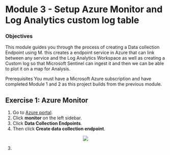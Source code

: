 # Module 3 -  Setup Azure Monitor and Log Analytics custom log table

### Objectives

This module guides you through the process of creating a Data collection Endpoint using M. this creates a endpoint service in Azure that can link between any service and the Log Analytics Workspace as well as creating a Custom log so that Microsoft Sentinel can ingest it and then we can be able to plot it on a map for Analysis.

Prerequisites You must have a Microsoft Azure subscription and have completed Module 1 and 2 as this project builds from the previous module.

## Exercise 1: Azure Monitor

1. Go to <a href="https://portal.azure.com/">Azure portal</a>.
2. Click <strong>monitor</strong> on the left sidebar.
3. Click <strong>Data Collection Endpoints</strong>.
4. Then click <strong>Create data collection endpoint</strong>.

<p align="center">
  <img src="https://i.imgur.com/6nY2yaq.png"/>
</p>

3. 

<p align="center">
  <img src=""/>
</p>

<p align="center">
  <img src=""/>
</p>

<p align="center">
  <img src=""/>
</p>

<p align="center">
  <img src=""/>
</p>


<p align="center">
  <img src=""/>
</p>

<p align="center">
  <img src=""/>
</p>

<p align="center">
  <img src=""/>
</p>


<p align="center">
  <img src=""/>
</p>


<p align="center">
  <img src=""/>
</p>

<p align="center">
  <img src=""/>
</p>

<p align="center">
  <img src=""/>
</p>


<p align="center">
  <img src=""/>
</p>


<p align="center">
  <img src=""/>
</p>

<p align="center">
  <img src=""/>
</p>

<p align="center">
  <img src=""/>
</p>


<p align="center">
  <img src=""/>
</p>


<p align="center">
  <img src=""/>
</p>

<p align="center">
  <img src=""/>
</p>

<p align="center">
  <img src=""/>
</p>


<p align="center">
  <img src=""/>
</p>


<p align="center">
  <img src=""/>
</p>

<p align="center">
  <img src=""/>
</p>

<p align="center">
  <img src=""/>
</p>


